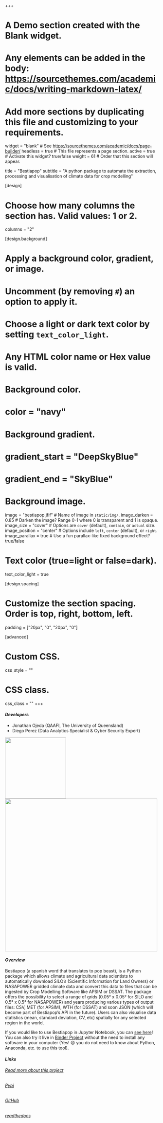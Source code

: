 +++
# A Demo section created with the Blank widget.
# Any elements can be added in the body: https://sourcethemes.com/academic/docs/writing-markdown-latex/
# Add more sections by duplicating this file and customizing to your requirements.

widget = "blank"  # See https://sourcethemes.com/academic/docs/page-builder/
headless = true  # This file represents a page section.
active = true  # Activate this widget? true/false
weight = 61  # Order that this section will appear.

title = "Bestiapop"
subtitle = "A python package to automate the extraction, processing and visualisation of climate data for crop modelling"

[design]
  # Choose how many columns the section has. Valid values: 1 or 2.
  columns = "2"

[design.background]
  # Apply a background color, gradient, or image.
  #   Uncomment (by removing `#`) an option to apply it.
  #   Choose a light or dark text color by setting `text_color_light`.
  #   Any HTML color name or Hex value is valid.

  # Background color.
  # color = "navy"
  
  # Background gradient.
  # gradient_start = "DeepSkyBlue"
  # gradient_end = "SkyBlue"
  
  # Background image.
  image = "bestiapop.jfif"  # Name of image in `static/img/`.
  image_darken = 0.85  # Darken the image? Range 0-1 where 0 is transparent and 1 is opaque.
  image_size = "cover"  #  Options are `cover` (default), `contain`, or `actual` size.
  image_position = "center"  # Options include `left`, `center` (default), or `right`.
  image_parallax = true  # Use a fun parallax-like fixed background effect? true/false

  # Text color (true=light or false=dark).
  text_color_light = true

[design.spacing]
  # Customize the section spacing. Order is top, right, bottom, left.
  padding = ["20px", "0", "20px", "0"]

[advanced]
 # Custom CSS. 
 css_style = ""
 
 # CSS class.
 css_class = ""
+++

#### _Developers_
- Jonathan Ojeda (QAAFI, The University of Queensland)
- Diego Perez (Data Analytics Specialist & Cyber Security Expert)

<img src="https://img.shields.io/pypi/pyversions/bestiapop?style=flat-square" width="200" />

<img src="https://img.shields.io/pypi/dm/bestiapop?style=flat-square" width="500"/>

#### _Overview_
Bestiapop (a spanish word that translates to pop beast), is a Python package which allows climate and agricultural data scientists 
to automatically download SILO’s (Scientific Information for Land Owners) or NASAPOWER gridded climate data and convert this data to 
files that can be ingested by Crop Modelling Software like APSIM or DSSAT. The package offers the possibility to select a range of grids 
(0.05° x 0.05° for SILO and 0.5° x 0.5° for NASAPOWER) and years producing various types of output 
files: CSV, MET (for APSIM), WTH (for DSSAT) and soon JSON (which will 
become part of Bestiapop’s API in the future). Users can also visualise data statistics (mean, standard deviation, CV, etc) spatially 
for any selected region in the world.

If you would like to use Bestiapop in Jupyter Notebook, you can [see here](https://github.com/JJguri/bestiapop/blob/master/sample-data/ExampleMapsTasmania.ipynb)!
You can also try it live in [Binder Project](https://mybinder.org/v2/gh/JJguri/bestiapop/HEAD?filepath=sample-data%2FExampleMapsTasmania.ipynb) without the need
to install any software in your computer (Yes! :smile: you do not need to know about Python, Anaconda, etc. to use this tool).

#### _Links_

###### [Read more about this project](/modelling/project-6)
###### [Pypi](https://pypi.org/project/bestiapop/)
###### [GitHub](https://github.com/JJguri/bestiapop)
###### [readthedocs](https://bestiapop.readthedocs.io/en/latest/?badge=latest&flat-square)
